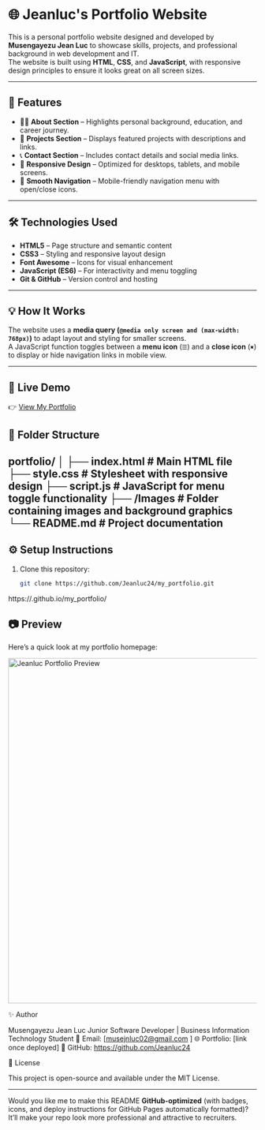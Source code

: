 # 🌐 Jeanluc's Portfolio Website

This is a personal portfolio website designed and developed by **Musengayezu Jean Luc** to showcase skills, projects, and professional background in web development and IT.  
The website is built using **HTML**, **CSS**, and **JavaScript**, with responsive design principles to ensure it looks great on all screen sizes.

---

## 🚀 Features

- 🧑‍💻 **About Section** – Highlights personal background, education, and career journey.  
- 💼 **Projects Section** – Displays featured projects with descriptions and links.  
- 📞 **Contact Section** – Includes contact details and social media links.  
- 📱 **Responsive Design** – Optimized for desktops, tablets, and mobile screens.  
- 🎨 **Smooth Navigation** – Mobile-friendly navigation menu with open/close icons.  

---

## 🛠️ Technologies Used

- **HTML5** – Page structure and semantic content  
- **CSS3** – Styling and responsive layout design  
- **Font Awesome** – Icons for visual enhancement  
- **JavaScript (ES6)** – For interactivity and menu toggling  
- **Git & GitHub** – Version control and hosting  

---

## 💡 How It Works

The website uses a **media query (`@media only screen and (max-width: 768px)`)** to adapt layout and styling for smaller screens.  
A JavaScript function toggles between a **menu icon** (`☰`) and a **close icon** (`✖`) to display or hide navigation links in mobile view.

---
## 🔗 Live Demo
👉 [View My Portfolio](https://jeanluc24.github.io/luc/)

## 🧩 Folder Structure

portfolio/
│
├── index.html # Main HTML file
├── style.css # Stylesheet with responsive design
├── script.js # JavaScript for menu toggle functionality
├── /Images # Folder containing images and background graphics
└── README.md # Project documentation
---

## ⚙️ Setup Instructions

1. Clone this repository:
   ```bash
   git clone https://github.com/Jeanluc24/my_portfolio.git

  https://<Jeanluc24>.github.io/my_portfolio/

  ## 📷 Preview

Here’s a quick look at my portfolio homepage:

<img src="Images/Screenshot 2025-10-29 124253.png" alt="Jeanluc Portfolio Preview" width="700">


✨ Author

Musengayezu Jean Luc
Junior Software Developer | Business Information Technology Student
📧 Email: [musejnluc02@gmail.com
]
🌐 Portfolio: [link once deployed]
💼 GitHub: https://github.com/Jeanluc24

🪪 License

This project is open-source and available under the MIT License.


---

Would you like me to make this README **GitHub-optimized** (with badges, icons, and deploy instructions for GitHub Pages automatically formatted)?  
It’ll make your repo look more professional and attractive to recruiters.

